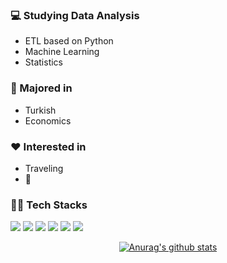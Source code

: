 ### :computer: Studying Data Analysis
+ ETL based on Python
+ Machine Learning
+ Statistics

### :pencil: Majored in
+ Turkish
+ Economics

### :heart: Interested in
+ Traveling
+ :musical_note:


	
### 🧑‍💻 Tech Stacks
<img src="https://img.shields.io/badge/Python-3766AB?style=flat&logo=Python&logoColor=white"/></a>
<img src="https://img.shields.io/badge/Jupyter Notebook-F37626?style=flat&logo=jupyter&logoColor=white"/></a>
<img src="https://img.shields.io/badge/.NET-512BD4?style=flat&logo=dotnet&logoColor=white"/></a>
<img src="https://img.shields.io/badge/Visual Studio-5C2D91?style=flat&logo=visualstudio&logoColor=white"/></a>
<img src="https://img.shields.io/badge/Visual Basic-blue?style=flat&logo=Visualbasic&logoColor=white"/></a>
<img src="https://img.shields.io/badge/MySQL-4479A1?style=flat&logo=mysql&logoColor=white"/></a>






<div align=center>
	
[![Anurag's github stats](https://github-readme-stats.vercel.app/api?username=hanna-joo&show_icons=true&theme=vue)](https://github.com/anuraghazra/github-readme-stats)

</div>
